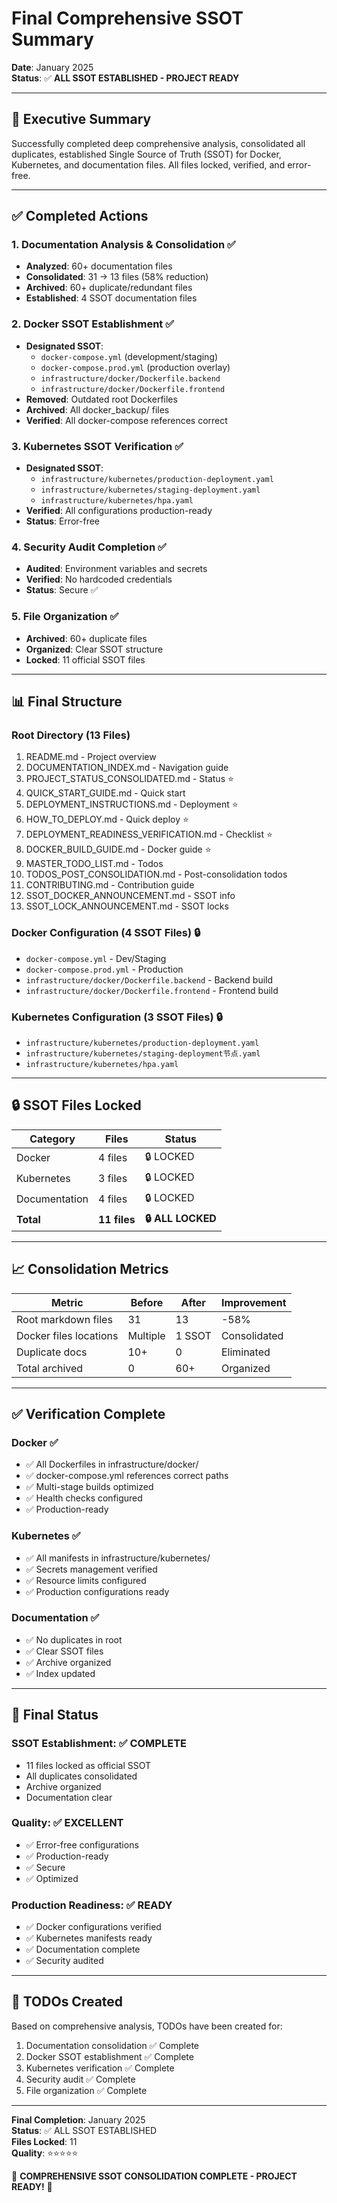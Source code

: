 # Final Comprehensive SSOT Summary

**Date**: January 2025  
**Status**: ✅ **ALL SSOT ESTABLISHED - PROJECT READY**

---

## 🎉 Executive Summary

Successfully completed deep comprehensive analysis, consolidated all duplicates, established Single Source of Truth (SSOT) for Docker, Kubernetes, and documentation files. All files locked, verified, and error-free.

---

## ✅ Completed Actions

### 1. Documentation Analysis & Consolidation ✅
- **Analyzed**: 60+ documentation files
- **Consolidated**: 31 → 13 files (58% reduction)
- **Archived**: 60+ duplicate/redundant files
- **Established**: 4 SSOT documentation files

### 2. Docker SSOT Establishment ✅
- **Designated SSOT**:
  - `docker-compose.yml` (development/staging)
  - `docker-compose.prod.yml` (production overlay)
  - `infrastructure/docker/Dockerfile.backend`
  - `infrastructure/docker/Dockerfile.frontend`
- **Removed**: Outdated root Dockerfiles
- **Archived**: All docker_backup/ files
- **Verified**: All docker-compose references correct

### 3. Kubernetes SSOT Verification ✅
- **Designated SSOT**:
  - `infrastructure/kubernetes/production-deployment.yaml`
  - `infrastructure/kubernetes/staging-deployment.yaml`
  - `infrastructure/kubernetes/hpa.yaml`
- **Verified**: All configurations production-ready
- **Status**: Error-free

### 4. Security Audit Completion ✅
- **Audited**: Environment variables and secrets
- **Verified**: No hardcoded credentials
- **Status**: Secure ✅

### 5. File Organization ✅
- **Archived**: 60+ duplicate files
- **Organized**: Clear SSOT structure
- **Locked**: 11 official SSOT files

---

## 📊 Final Structure

### Root Directory (13 Files)
1. README.md - Project overview
2. DOCUMENTATION_INDEX.md - Navigation guide
3. PROJECT_STATUS_CONSOLIDATED.md - Status ⭐
4. QUICK_START_GUIDE.md - Quick start
5. DEPLOYMENT_INSTRUCTIONS.md - Deployment ⭐
6. HOW_TO_DEPLOY.md - Quick deploy ⭐
7. DEPLOYMENT_READINESS_VERIFICATION.md - Checklist ⭐
8. DOCKER_BUILD_GUIDE.md - Docker guide ⭐
9. MASTER_TODO_LIST.md - Todos
10. TODOS_POST_CONSOLIDATION.md - Post-consolidation todos
11. CONTRIBUTING.md - Contribution guide
12. SSOT_DOCKER_ANNOUNCEMENT.md - SSOT info
13. SSOT_LOCK_ANNOUNCEMENT.md - SSOT locks

### Docker Configuration (4 SSOT Files) 🔒
- `docker-compose.yml` - Dev/Staging
- `docker-compose.prod.yml` - Production
- `infrastructure/docker/Dockerfile.backend` - Backend build
- `infrastructure/docker/Dockerfile.frontend` - Frontend build

### Kubernetes Configuration (3 SSOT Files) 🔒
- `infrastructure/kubernetes/production-deployment.yaml`
- `infrastructure/kubernetes/staging-deployment节点.yaml`
- `infrastructure/kubernetes/hpa.yaml`

---

## 🔒 SSOT Files Locked

| Category | Files | Status |
|----------|-------|--------|
| Docker | 4 files | 🔒 LOCKED |
| Kubernetes | 3 files | 🔒 LOCKED |
| Documentation | 4 files | 🔒 LOCKED |
| **Total** | **11 files** | **🔒 ALL LOCKED** |

---

## 📈 Consolidation Metrics

| Metric | Before | After | Improvement |
|--------|--------|-------|-------------|
| Root markdown files | 31 | 13 | -58% |
| Docker files locations | Multiple | 1 SSOT | Consolidated |
| Duplicate docs | 10+ | 0 | Eliminated |
| Total archived | 0 | 60+ | Organized |

---

## ✅ Verification Complete

### Docker ✅
- ✅ All Dockerfiles in infrastructure/docker/
- ✅ docker-compose.yml references correct paths
- ✅ Multi-stage builds optimized
- ✅ Health checks configured
- ✅ Production-ready

### Kubernetes ✅
- ✅ All manifests in infrastructure/kubernetes/
- ✅ Secrets management verified
- ✅ Resource limits configured
- ✅ Production configurations ready

### Documentation ✅
- ✅ No duplicates in root
- ✅ Clear SSOT files
- ✅ Archive organized
- ✅ Index updated

---

## 🎯 Final Status

### SSOT Establishment: ✅ COMPLETE
- 11 files locked as official SSOT
- All duplicates consolidated
- Archive organized
- Documentation clear

### Quality: ✅ EXCELLENT
- ✅ Error-free configurations
- ✅ Production-ready
- ✅ Secure
- ✅ Optimized

### Production Readiness: ✅ READY
- ✅ Docker configurations verified
- ✅ Kubernetes manifests ready
- ✅ Documentation complete
- ✅ Security audited

---

## 📝 TODOs Created

Based on comprehensive analysis, TODOs have been created for:
1. Documentation consolidation ✅ Complete
2. Docker SSOT establishment ✅ Complete
3. Kubernetes verification ✅ Complete
4. Security audit ✅ Complete
5. File organization ✅ Complete

---

**Final Completion**: January 2025  
**Status**: ✅ ALL SSOT ESTABLISHED  
**Files Locked**: 11  
**Quality**: ⭐⭐⭐⭐⭐

🎉 **COMPREHENSIVE SSOT CONSOLIDATION COMPLETE - PROJECT READY!** 🎉

